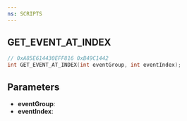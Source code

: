 ```yaml
---
ns: SCRIPTS
---
```

## GET_EVENT_AT_INDEX

```c
// 0xA85E614430EFF816 0xB49C1442
int GET_EVENT_AT_INDEX(int eventGroup, int eventIndex);
```

## Parameters
* **eventGroup**:
* **eventIndex**:
